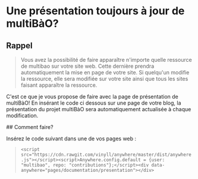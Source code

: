 # Une présentation toujours à jour de multiBàO? 

## Rappel 

> Vous avez la possibilité de faire apparaître n'importe quelle ressource de multibao sur votre site web. Cette dernière prendra automatiquement la mise en page de votre site. Si quelqu'un modifie la ressource, elle sera modifiée sur votre site ainsi que tous les sites faisant apparaître la ressource. 

C'est ce que je vous propose de faire avec la page de présentation de multiBàO! En insérant le code ci dessous sur une page de votre blog, la présentation du projet multiBàO sera automatiquement actualisée à chaque modification. 

## Comment faire? 

Insérez le code suivant dans une de vos pages web : 

>`<script src="https://cdn.rawgit.com/vinyll/anywhere/master/dist/anywhere.js"></script><script>Anywhere.config.default = {user: "multibao", repo: "contributions"};</script><div data-anywhere="pages/documentation/presentation"></div>`
